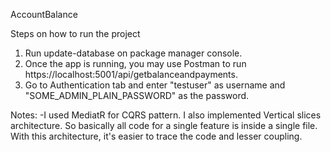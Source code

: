 AccountBalance

Steps on how to run the project
1. Run update-database on package manager console.
2. Once the app is running, you may use Postman to run https://localhost:5001/api/getbalanceandpayments. 
3. Go to Authentication tab and enter "testuser" as username and "SOME_ADMIN_PLAIN_PASSWORD" as the password.

Notes:
-I used MediatR for CQRS pattern. I also implemented Vertical slices architecture. So basically all code for a single feature is inside a single file. With this architecture, it's easier to trace the code and lesser coupling.
